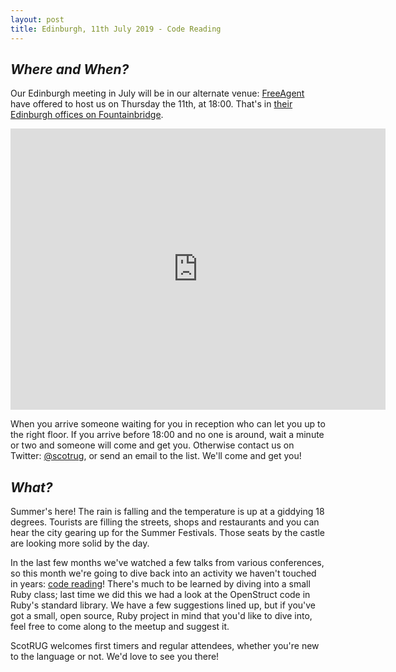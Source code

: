 ```yaml
---
layout: post
title: Edinburgh, 11th July 2019 - Code Reading
---
```


## *Where and When?*
Our Edinburgh meeting in July will be in our alternate venue:  <a href="https://freeagent.com">FreeAgent</a> have offered to host us on Thursday the 11th, at 18:00. That's in <a href="https://www.openstreetmap.org/node/1947292751">their Edinburgh offices on Fountainbridge</a>.

<iframe src="https://www.google.com/maps/embed?pb=!1m18!1m12!1m3!1d2234.3551826490125!2d-3.211036448761384!3d55.94321558466258!2m3!1f0!2f0!3f0!3m2!1i1024!2i768!4f13.1!3m3!1m2!1s0x4887c7a19ec94a03%3A0xd6cfb298b5f7b12f!2sFreeAgent!5e0!3m2!1sen!2suk!4v1550591379068" width="600" height="450" frameborder="0" style="border:0" allowfullscreen></iframe>

When you arrive someone waiting for you in reception who can let you up to the right floor. If you arrive before 18:00 and no one is around, wait a minute or two and someone will come and get you. Otherwise contact us on Twitter: <a href="https://twitter.com/scotrug">@scotrug</a>, or send an email to the list. We'll come and get you!

## *What?*
Summer's here! The rain is falling and the temperature is up at a giddying 18 degrees. Tourists are filling the streets, shops and restaurants and you can hear the city gearing up for the Summer Festivals. Those seats by the castle are looking more solid by the day.

In the last few months we've watched a few talks from various conferences, so this month we're going to dive back into an activity we haven't touched in years: [code reading](http://www.readingcodegood.com/)! There's much to be learned by diving into a small Ruby class; last time we did this we had a look at the OpenStruct code in Ruby's standard library. We have a few suggestions lined up, but if you've got a small, open source, Ruby project in mind that you'd like to dive into, feel free to come along to the meetup and suggest it.

ScotRUG welcomes first timers and regular attendees, whether you're new to the language or not. We'd love to see you there! 
